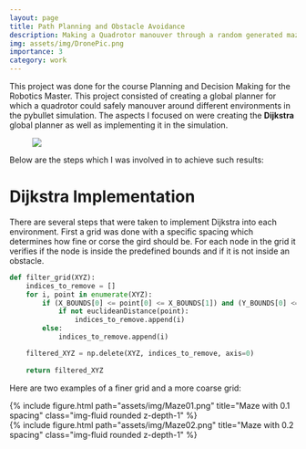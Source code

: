 ```yaml
---
layout: page
title: Path Planning and Obstacle Avoidance 
description: Making a Quadrotor manouver through a random generated maze using RRT*
img: assets/img/DronePic.png
importance: 3
category: work
---
```


This project was done for the course Planning and Decision Making for the Robotics Master. This project consisted of creating a global planner for which a quadrotor could safely manouver around different environments in the pybullet simulation. The aspects I focused on were creating  the **Dijkstra** global planner as well as implementing it in the simulation. 

<figure>
    <IMG SRC="/assets/img/DroneGIF.gif">
</figure>


Below are the steps which I was involved in to achieve such results:

# Dijkstra Implementation

There are several steps that were taken to implement Dijkstra into each environment. First a grid was done with a specific spacing which determines how fine or corse the gird should be. For each node in the grid it verifies if the node is inside the predefined bounds and if it is not inside an obstacle. 

```python
def filter_grid(XYZ):
    indices_to_remove = []
    for i, point in enumerate(XYZ):
        if (X_BOUNDS[0] <= point[0] <= X_BOUNDS[1]) and (Y_BOUNDS[0] <= point[1] <= Y_BOUNDS[1]) and (Z_BOUNDS[0] <= point[2] <= Z_BOUNDS[1]):
            if not euclideanDistance(point):
                indices_to_remove.append(i)
        else:
            indices_to_remove.append(i)

    filtered_XYZ = np.delete(XYZ, indices_to_remove, axis=0)
    
    return filtered_XYZ

```
Here are two examples of a finer grid and a more coarse grid:

<div class="row justify-content-sm-center">
    <div class="col">
        {% include figure.html path="assets/img/Maze01.png" title="Maze with 0.1 spacing" class="img-fluid rounded z-depth-1" %}
    </div>
    <div class="col">
        {% include figure.html path="assets/img/Maze02.png" title="Maze with 0.2 spacing" class="img-fluid rounded z-depth-1" %}
    </div>
</div>